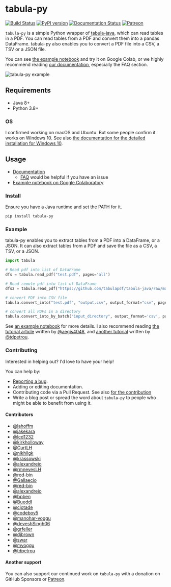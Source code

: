 # tabula-py

[![Build Status](https://github.com/chezou/tabula-py/actions/workflows/pythontest.yml/badge.svg)](https://github.com/chezou/tabula-py/actions/workflows/pythontest.yml)
[![PyPI version](https://badge.fury.io/py/tabula-py.svg)](https://badge.fury.io/py/tabula-py)
[![Documentation Status](https://readthedocs.org/projects/tabula-py/badge/?version=latest)](https://tabula-py.readthedocs.io/en/latest/?badge=latest)
[![Patreon](https://img.shields.io/badge/patreon-donate-orange.svg)](https://www.patreon.com/chezou)

`tabula-py` is a simple Python wrapper of [tabula-java](https://github.com/tabulapdf/tabula-java), which can read tables in a PDF.
You can read tables from a PDF and convert them into a pandas DataFrame. tabula-py also enables you to convert a PDF file into a CSV, a TSV or a JSON file.

You can see [the example notebook](https://nbviewer.jupyter.org/github/chezou/tabula-py/blob/master/examples/tabula_example.ipynb) and try it on Google Colab, or we highly recommend reading [our documentation](https://tabula-py.readthedocs.io/en/latest/), especially the FAQ section.

![tabula-py example](https://github.com/chezou/tabula-py/raw/master/example.png)

## Requirements

- Java 8+
- Python 3.8+

### OS

I confirmed working on macOS and Ubuntu. But some people confirm it works on Windows 10. See also [the documentation for the detailed installation for Windows 10](https://tabula-py.readthedocs.io/en/latest/getting_started.html#get-tabula-py-working-windows-10).

## Usage

- [Documentation](https://tabula-py.readthedocs.io/en/latest/)
  - [FAQ](https://tabula-py.readthedocs.io/en/latest/faq.html) would be helpful if you have an issue
- [Example notebook on Google Colaboratory](https://colab.research.google.com/github/chezou/tabula-py/blob/master/examples/tabula_example.ipynb)

### Install

Ensure you have a Java runtime and set the PATH for it.

```bash
pip install tabula-py
```

### Example

tabula-py enables you to extract tables from a PDF into a DataFrame, or a JSON. It can also extract tables from a PDF and save the file as a CSV, a TSV, or a JSON.  

```py
import tabula

# Read pdf into list of DataFrame
dfs = tabula.read_pdf("test.pdf", pages='all')

# Read remote pdf into list of DataFrame
dfs2 = tabula.read_pdf("https://github.com/tabulapdf/tabula-java/raw/master/src/test/resources/technology/tabula/arabic.pdf")

# convert PDF into CSV file
tabula.convert_into("test.pdf", "output.csv", output_format="csv", pages='all')

# convert all PDFs in a directory
tabula.convert_into_by_batch("input_directory", output_format='csv', pages='all')
```

See [an example notebook](https://nbviewer.jupyter.org/github/chezou/tabula-py/blob/master/examples/tabula_example.ipynb) for more details. I also recommend reading [the tutorial article](https://aegis4048.github.io/parse-pdf-files-while-retaining-structure-with-tabula-py) written by [@aegis4048](https://github.com/aegis4048), and [another tutorial](https://www.dunderdata.com/blog/read-trapped-tables-within-pdfs-as-pandas-dataframes) written by [@tdpetrou](https://github.com/tdpetrou).

### Contributing

Interested in helping out? I'd love to have your help!

You can help by:

- [Reporting a bug](https://github.com/chezou/tabula-py/issues).
- Adding or editing documentation.
- Contributing code via a Pull Request. See also [for the contribution](docs/contributing.rst)
- Write a blog post or spread the word about `tabula-py` to people who might be able to benefit from using it.

#### Contributors

- [@lahoffm](https://github.com/lahoffm)
- [@jakekara](https://github.com/jakekara)
- [@lcd1232](https://github.com/lcd1232)
- [@kirkholloway](https://github.com/kirkholloway)
- [@CurtLH](https://github.com/CurtLH)
- [@nikhilgk](https://github.com/nikhilgk)
- [@krassowski](https://github.com/krassowski)
- [@alexandreio](https://github.com/alexandreio)
- [@rmnevesLH](https://github.com/rmnevesLH)
- [@red-bin](https://github.com/red-bin)
- [@Gallaecio](https://github.com/Gallaecio)
- [@red-bin](https://github.com/red-bin)
- [@alexandreio](https://github.com/alexandreio)
- [@bpben](https://github.com/bpben)
- [@Bueddl](https://github.com/Bueddl)
- [@cjotade](https://github.com/cjotade)
- [@codeboy5](https://github.com/codeboy5)
- [@manohar-voggu](https://github.com/manohar-voggu)
- [@deveshSingh06](https://github.com/deveshSingh06)
- [@grfeller](https://github.com/grfeller)
- [@djbrown](https://github.com/djbrown)
- [@swar](https://github.com/swar)
- [@mvoggu](https://github.com/mvoggu)
- [@tdpetrou](https://github.com/tdpetrou)

#### Another support

You can also support our continued work on `tabula-py` with a donation on GitHub Sponsors or [Patreon](https://www.patreon.com/chezou).
